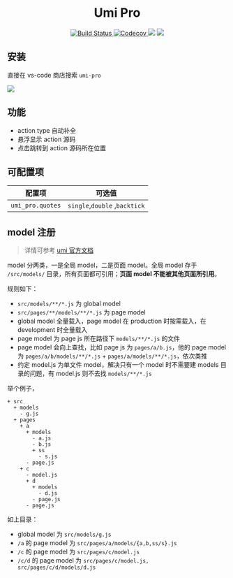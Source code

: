 <h1 align="center">Umi Pro</h1>
<p align="center">
    <a href="https://travis-ci.org/DiamondYuan/umi-pro">
      <img src="https://img.shields.io/travis/DiamondYuan/umi-pro/master.svg?style=flat-square" alt="Build Status">
    </a>
    <a href="https://codecov.io/gh/DiamondYuan/umi-pro">
      <img src="https://img.shields.io/codecov/c/github/DiamondYuan/umi-pro/master.svg?style=flat-square" alt="Codecov">
    </a>
    <img src="https://img.shields.io/github/license/Diamondyuan/umi-pro.svg">
    <a href="https://marketplace.visualstudio.com/items?itemName=DiamondYuan.umi-pro">
      <img src="https://img.shields.io/visual-studio-marketplace/v/DiamondYuan.umi-pro.svg">
    </a>

</p>

## 安装

直接在 vs-code 商店搜索 `umi-pro`

![](https://user-images.githubusercontent.com/9692408/57274505-18040000-70ce-11e9-92ac-1b2b49a2cb8a.png)

## 功能

- action type 自动补全
- 悬浮显示 action 源码
- 点击跳转到 action 源码所在位置

## 可配置项

| 配置项           | 可选值                        |
| ---------------- | ----------------------------- |
| `umi_pro.quotes` | `single`,`double` ,`backtick` |

## model 注册

> 详情可参考 [umi 官方文档](https://umijs.org/zh/guide/with-dva.html#model-%E6%B3%A8%E5%86%8C)

model 分两类，一是全局 model，二是页面 model。全局 model 存于 `/src/models/` 目录，所有页面都可引用；**页面 model 不能被其他页面所引用**。

规则如下：

- `src/models/**/*.js` 为 global model
- `src/pages/**/models/**/*.js` 为 page model
- global model 全量载入，page model 在 production 时按需载入，在 development 时全量载入
- page model 为 page js 所在路径下 `models/**/*.js` 的文件
- page model 会向上查找，比如 page js 为 `pages/a/b.js`，他的 page model 为 `pages/a/b/models/**/*.js` + `pages/a/models/**/*.js`，依次类推
- 约定 model.js 为单文件 model，解决只有一个 model 时不需要建 models 目录的问题，有 model.js 则不去找 `models/**/*.js`

举个例子，

```
+ src
  + models
    - g.js
  + pages
    + a
      + models
        - a.js
        - b.js
        + ss
          - s.js
      - page.js
    + c
      - model.js
      + d
        + models
          - d.js
        - page.js
      - page.js
```

如上目录：

- global model 为 `src/models/g.js`
- `/a` 的 page model 为 `src/pages/a/models/{a,b,ss/s}.js`
- `/c` 的 page model 为 `src/pages/c/model.js`
- `/c/d` 的 page model 为 `src/pages/c/model.js, src/pages/c/d/models/d.js`
